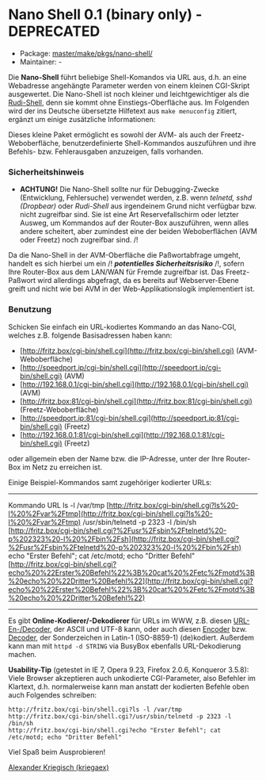 # Nano Shell 0.1 (binary only) - DEPRECATED
 - Package: [master/make/pkgs/nano-shell/](https://github.com/Freetz-NG/freetz-ng/tree/master/make/pkgs/nano-shell/)
 - Maintainer: -

Die **Nano-Shell** führt beliebige Shell-Komandos via URL aus, d.h. an
eine Webadresse angehängte Parameter werden von einem kleinen CGI-Skript
ausgewertet. Die Nano-Shell ist noch kleiner und leichtgewichtiger als
die [Rudi-Shell](rudi-shell.md), denn sie kommt ohne
Einstiegs-Oberfläche aus. Im Folgenden wird der ins Deutsche übersetzte
Hilfetext aus `make menuconfig` zitiert, ergänzt um einige zusätzliche
Informationen:

Dieses kleine Paket ermöglicht es sowohl der AVM- als auch der
Freetz-Weboberfläche, benutzerdefinierte Shell-Kommandos auszuführen und
ihre Befehls- bzw. Fehlerausgaben anzuzeigen, falls vorhanden.

### Sicherheitshinweis

 * **ACHTUNG!**
Die Nano-Shell sollte nur für Debugging-Zwecke (Entwicklung,
Fehlersuche) verwendet werden, z.B. wenn *telnetd, sshd (Dropbear)* oder
*Rudi-Shell* aus irgendeinem Grund nicht verfügbar bzw. nicht zugreifbar
sind. Sie ist eine Art Reservefallschirm oder letzter Ausweg, um
Kommandos auf der Router-Box auszuführen, wenn alles andere scheitert,
aber zumindest eine der beiden Weboberflächen (AVM oder Freetz) noch
zugreifbar sind.
/!

Da die Nano-Shell in der AVM-Oberfläche die Paßwortabfrage umgeht,
handelt es sich hierbei um ein
/!
***potentielles Sicherheitsrisiko***
/!, sofern Ihre
Router-Box aus dem LAN/WAN für Fremde zugreifbar ist. Das Freetz-Paßwort
wird allerdings abgefragt, da es bereits auf Webserver-Ebene greift und
nicht wie bei AVM in der Web-Applikationslogik implementiert ist.

### Benutzung

Schicken Sie einfach ein URL-kodiertes Kommando an das Nano-CGI, welches
z.B. folgende Basisadressen haben kann:

-   [http://fritz.box/cgi-bin/shell.cgi](http://fritz.box/cgi-bin/shell.cgi)
    (AVM-Weboberfläche)
-   [http://speedport.ip/cgi-bin/shell.cgi](http://speedport.ip/cgi-bin/shell.cgi)
    (AVM)
-   [http://192.168.0.1/cgi-bin/shell.cgi](http://192.168.0.1/cgi-bin/shell.cgi)
    (AVM)
-   [http://fritz.box:81/cgi-bin/shell.cgi](http://fritz.box:81/cgi-bin/shell.cgi)
    (Freetz-Weboberfläche)
-   [http://speedport.ip:81/cgi-bin/shell.cgi](http://speedport.ip:81/cgi-bin/shell.cgi)
    (Freetz)
-   [http://192.168.0.1:81/cgi-bin/shell.cgi](http://192.168.0.1:81/cgi-bin/shell.cgi)
    (Freetz)

oder allgemein eben der Name bzw. die IP-Adresse, unter der Ihre
Router-Box im Netz zu erreichen ist.

Einige Beispiel-Kommandos samt zugehöriger kodierter URLs:

  ---------------------------------------------------------------- ---------------------------------------------------------------------------------------------------------------------------------------------------------------------------------------------------------------------------------------------------------------------------------
  Kommando                                                         URL
  ls -l /var/tmp                                                   [http://fritz.box/cgi-bin/shell.cgi?ls%20-l%20%2Fvar%2Ftmp](http://fritz.box/cgi-bin/shell.cgi?ls%20-l%20%2Fvar%2Ftmp)
  /usr/sbin/telnetd -p 2323 -l /bin/sh                             [http://fritz.box/cgi-bin/shell.cgi?%2Fusr%2Fsbin%2Ftelnetd%20-p%202323%20-l%20%2Fbin%2Fsh](http://fritz.box/cgi-bin/shell.cgi?%2Fusr%2Fsbin%2Ftelnetd%20-p%202323%20-l%20%2Fbin%2Fsh)
  echo "Erster Befehl"; cat /etc/motd; echo "Dritter Befehl"   [http://fritz.box/cgi-bin/shell.cgi?echo%20%22Erster%20Befehl%22%3B%20cat%20%2Fetc%2Fmotd%3B%20echo%20%22Dritter%20Befehl%22](http://fritz.box/cgi-bin/shell.cgi?echo%20%22Erster%20Befehl%22%3B%20cat%20%2Fetc%2Fmotd%3B%20echo%20%22Dritter%20Befehl%22)
  ---------------------------------------------------------------- ---------------------------------------------------------------------------------------------------------------------------------------------------------------------------------------------------------------------------------------------------------------------------------

Es gibt **Online-Kodierer/-Dekodierer** für URLs im WWW, z.B. diesen
[URL-En-/Decoder](http://netzreport.googlepages.com/online_tool_zur_url_kodierung_de.html#kodieren),
der ASCII und UTF-8 kann, oder auch diesen
[Encoder](http://www.simplelogic.com/Developer/InetEncode.asp)
bzw.
[Decoder](http://www.simplelogic.com/Developer/URLDecode.asp),
der Sonderzeichen in Latin-1 (ISO-8859-1) (de)kodiert. Außerdem kann man
mit `httpd -d STRING` via BusyBox ebenfalls URL-Dekodierung machen.

**Usability-Tip** (getestet in IE 7, Opera 9.23, Firefox 2.0.6,
Konqueror 3.5.8): Viele Browser akzeptieren auch unkodierte
CGI-Parameter, also Befehler im Klartext, d.h. normalerweise kann man
anstatt der kodierten Befehle oben auch Folgendes schreiben:

```
http://fritz.box/cgi-bin/shell.cgi?ls -l /var/tmp
http://fritz.box/cgi-bin/shell.cgi?/usr/sbin/telnetd -p 2323 -l /bin/sh
http://fritz.box/cgi-bin/shell.cgi?echo "Erster Befehl"; cat /etc/motd; echo "Dritter Befehl"
```

Viel Spaß beim Ausprobieren!

[Alexander Kriegisch
(kriegaex)](http://www.ip-phone-forum.de/member.php?u=117253)

